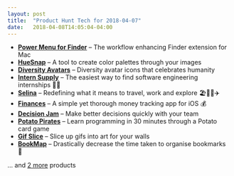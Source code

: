 ```yaml
---
layout: post
title:  "Product Hunt Tech for 2018-04-07"
date:   2018-04-08T14:05:04-04:00
---
```


* **[Power Menu for Finder](https://www.producthunt.com/posts/power-menu-for-finder?utm_campaign=producthunt-api&utm_medium=api&utm_source=Application%3A+Daily+Digest+RSS+%28ID%3A+3202%29)** – The workflow enhancing Finder extension for Mac
* **[HueSnap](https://www.producthunt.com/posts/huesnap?utm_campaign=producthunt-api&utm_medium=api&utm_source=Application%3A+Daily+Digest+RSS+%28ID%3A+3202%29)** – A tool to create color palettes through your images
* **[Diversity Avatars](https://www.producthunt.com/posts/diversity-avatars?utm_campaign=producthunt-api&utm_medium=api&utm_source=Application%3A+Daily+Digest+RSS+%28ID%3A+3202%29)** – Diversity avatar icons that celebrates humanity
* **[Intern Supply](https://www.producthunt.com/posts/intern-supply?utm_campaign=producthunt-api&utm_medium=api&utm_source=Application%3A+Daily+Digest+RSS+%28ID%3A+3202%29)** – The easiest way to find software engineering internships 👨‍💻
* **[Selina](https://www.producthunt.com/posts/selina?utm_campaign=producthunt-api&utm_medium=api&utm_source=Application%3A+Daily+Digest+RSS+%28ID%3A+3202%29)** – Redefining what it means to travel, work and explore 🏖️👨‍💻✈️
* **[Finances](https://www.producthunt.com/posts/finances-0614497e-7634-438f-aec0-526293ea6251?utm_campaign=producthunt-api&utm_medium=api&utm_source=Application%3A+Daily+Digest+RSS+%28ID%3A+3202%29)** – A simple yet thorough money tracking app for iOS 💰
* **[Decision Jam](https://www.producthunt.com/posts/decision-jam?utm_campaign=producthunt-api&utm_medium=api&utm_source=Application%3A+Daily+Digest+RSS+%28ID%3A+3202%29)** – Make better decisions quickly with your team
* **[Potato Pirates](https://www.producthunt.com/posts/potato-pirates?utm_campaign=producthunt-api&utm_medium=api&utm_source=Application%3A+Daily+Digest+RSS+%28ID%3A+3202%29)** – Learn programming in 30 minutes through a Potato card game
* **[Gif Slice](https://www.producthunt.com/posts/gif-slice?utm_campaign=producthunt-api&utm_medium=api&utm_source=Application%3A+Daily+Digest+RSS+%28ID%3A+3202%29)** – Slice up gifs into art for your walls
* **[BookMap](https://www.producthunt.com/posts/bookmap?utm_campaign=producthunt-api&utm_medium=api&utm_source=Application%3A+Daily+Digest+RSS+%28ID%3A+3202%29)** – Drastically decrease the time taken to organise bookmarks 📎

… and [2 more](https://www.producthunt.com/tech) products